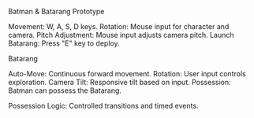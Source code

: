 Batman & Batarang Prototype

Movement: W, A, S, D keys.
Rotation: Mouse input for character and camera.
Pitch Adjustment: Mouse input adjusts camera pitch.
Launch Batarang: Press "E" key to deploy.

Batarang

Auto-Move: Continuous forward movement.
Rotation: User input controls exploration.
Camera Tilt: Responsive tilt based on input.
Possession: Batman can possess the Batarang.

Possession Logic: Controlled transitions and timed events.
